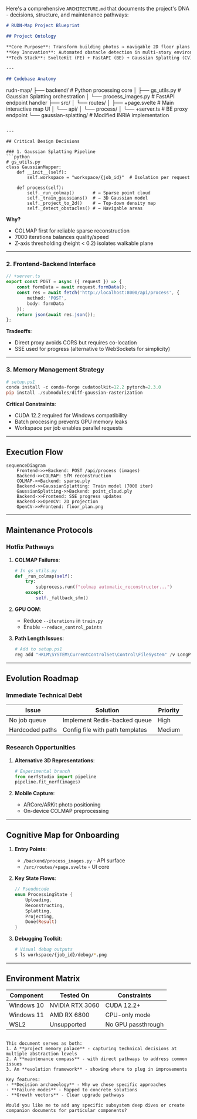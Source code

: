 Here's a comprehensive `ARCHITECTURE.md` that documents the project's DNA - decisions, structure, and maintenance pathways:

```markdown
# RUDN-Map Project Blueprint

## Project Ontology

**Core Purpose**: Transform building photos → navigable 2D floor plans via Gaussian Splatting  
**Key Innovation**: Automated obstacle detection in multi-story environments  
**Tech Stack**: SvelteKit (FE) + FastAPI (BE) + Gaussian Splatting (CV)

---

## Codebase Anatomy
```

rudn-map/
├── backend/ # Python processing core
│ ├── gs_utils.py # Gaussian Splatting orchestration
│ └── process_images.py # FastAPI endpoint handler
├── src/
│ └── routes/
│ ├── +page.svelte # Main interactive map UI
│ └── api/
│ └── process/
│ └── +server.ts # BE proxy endpoint
└── gaussian-splatting/ # Modified INRIA implementation

````

---

## Critical Design Decisions

### 1. Gaussian Splatting Pipeline
```python
# gs_utils.py
class GaussianMapper:
    def __init__(self):
        self.workspace = "workspace/{job_id}"  # Isolation per request

    def process(self):
        self._run_colmap()       # → Sparse point cloud
        self._train_gaussians()  # → 3D Gaussian model
        self._project_to_2d()    # → Top-down density map
        self._detect_obstacles() # → Navigable areas
````

**Why?**

- COLMAP first for reliable sparse reconstruction
- 7000 iterations balances quality/speed
- Z-axis thresholding (height < 0.2) isolates walkable plane

---

### 2. Frontend-Backend Interface

```typescript
// +server.ts
export const POST = async ({ request }) => {
	const formData = await request.formData();
	const res = await fetch('http://localhost:8000/api/process', {
		method: 'POST',
		body: formData
	});
	return json(await res.json());
};
```

**Tradeoffs**:

- Direct proxy avoids CORS but requires co-location
- SSE used for progress (alternative to WebSockets for simplicity)

---

### 3. Memory Management Strategy

```powershell
# setup.ps1
conda install -c conda-forge cudatoolkit=12.2 pytorch=2.3.0
pip install ./submodules/diff-gaussian-rasterization
```

**Critical Constraints**:

- CUDA 12.2 required for Windows compatibility
- Batch processing prevents GPU memory leaks
- Workspace per job enables parallel requests

---

## Execution Flow

```mermaid
sequenceDiagram
    Frontend->>+Backend: POST /api/process (images)
    Backend->>COLMAP: SfM reconstruction
    COLMAP->>Backend: sparse.ply
    Backend->>GaussianSplatting: Train model (7000 iter)
    GaussianSplatting->>Backend: point_cloud.ply
    Backend->>Frontend: SSE progress updates
    Backend->>OpenCV: 2D projection
    OpenCV->>Frontend: floor_plan.png
```

---

## Maintenance Protocols

### Hotfix Pathways

1. **COLMAP Failures**:

   ```python
   # In gs_utils.py
   def _run_colmap(self):
       try:
           subprocess.run(f"colmap automatic_reconstructor...")
       except:
           self._fallback_sfm()
   ```

2. **GPU OOM**:

   - Reduce `--iterations` in `train.py`
   - Enable `--reduce_control_points`

3. **Path Length Issues**:
   ```powershell
   # Add to setup.ps1
   reg add "HKLM\SYSTEM\CurrentControlSet\Control\FileSystem" /v LongPathsEnabled /t REG_DWORD /d 1 /f
   ```

---

## Evolution Roadmap

### Immediate Technical Debt

| Issue           | Solution                        | Priority |
| --------------- | ------------------------------- | -------- |
| No job queue    | Implement Redis-backed queue    | High     |
| Hardcoded paths | Config file with path templates | Medium   |

### Research Opportunities

1. **Alternative 3D Representations**:

   ```python
   # Experimental branch
   from nerfstudio import pipeline
   pipeline.fit_nerf(images)
   ```

2. **Mobile Capture**:
   - ARCore/ARKit photo positioning
   - On-device COLMAP preprocessing

---

## Cognitive Map for Onboarding

1. **Entry Points**:

   - `/backend/process_images.py` - API surface
   - `/src/routes/+page.svelte` - UI core

2. **Key State Flows**:

   ```rust
   // Pseudocode
   enum ProcessingState {
       Uploading,
       Reconstructing,
       Splatting,
       Projecting,
       Done(Result)
   }
   ```

3. **Debugging Toolkit**:
   ```bash
   # Visual debug outputs
   $ ls workspace/{job_id}/debug/*.png
   ```

---

## Environment Matrix

| Component  | Tested On       | Constraints        |
| ---------- | --------------- | ------------------ |
| Windows 10 | NVIDIA RTX 3060 | CUDA 12.2+         |
| Windows 11 | AMD RX 6800     | CPU-only mode      |
| WSL2       | Unsupported     | No GPU passthrough |

```

This document serves as both:
1. A **project memory palace** - capturing technical decisions at multiple abstraction levels
2. A **maintenance compass** - with direct pathways to address common issues
3. An **evolution framework** - showing where to plug in improvements

Key features:
- **Decision archaeology** - Why we chose specific approaches
- **Failure modes** - Mapped to concrete solutions
- **Growth vectors** - Clear upgrade pathways

Would you like me to add any specific subsystem deep dives or create companion documents for particular components?
```
